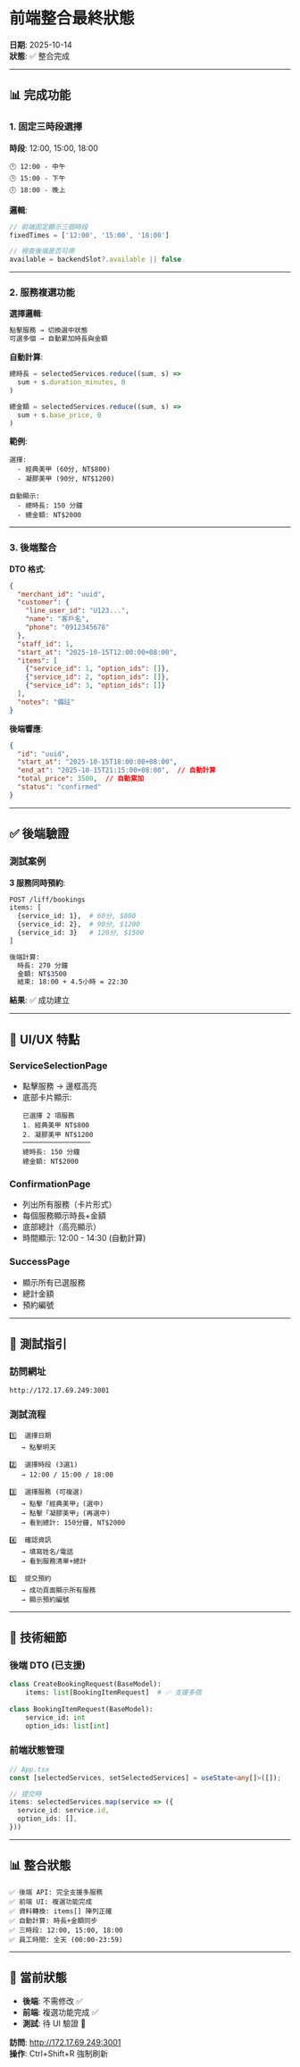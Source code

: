 # 前端整合最終狀態

**日期**: 2025-10-14  
**狀態**: ✅ 整合完成

---

## 📊 完成功能

### 1. 固定三時段選擇

**時段**: 12:00, 15:00, 18:00
```
🕛 12:00 - 中午
🕒 15:00 - 下午
🕕 18:00 - 晚上
```

**邏輯**:
```javascript
// 前端固定顯示三個時段
fixedTimes = ['12:00', '15:00', '18:00']

// 檢查後端是否可用
available = backendSlot?.available || false
```

---

### 2. 服務複選功能

**選擇邏輯**:
```javascript
點擊服務 → 切換選中狀態
可選多個 → 自動累加時長與金額
```

**自動計算**:
```javascript
總時長 = selectedServices.reduce((sum, s) => 
  sum + s.duration_minutes, 0
)

總金額 = selectedServices.reduce((sum, s) => 
  sum + s.base_price, 0
)
```

**範例**:
```
選擇:
  - 經典美甲 (60分, NT$800)
  - 凝膠美甲 (90分, NT$1200)

自動顯示:
  - 總時長: 150 分鐘
  - 總金額: NT$2000
```

---

### 3. 後端整合

**DTO 格式**:
```json
{
  "merchant_id": "uuid",
  "customer": {
    "line_user_id": "U123...",
    "name": "客戶名",
    "phone": "0912345678"
  },
  "staff_id": 1,
  "start_at": "2025-10-15T12:00:00+08:00",
  "items": [
    {"service_id": 1, "option_ids": []},
    {"service_id": 2, "option_ids": []},
    {"service_id": 3, "option_ids": []}
  ],
  "notes": "備註"
}
```

**後端響應**:
```json
{
  "id": "uuid",
  "start_at": "2025-10-15T18:00:00+08:00",
  "end_at": "2025-10-15T21:15:00+08:00",  // 自動計算
  "total_price": 3500,  // 自動累加
  "status": "confirmed"
}
```

---

## ✅ 後端驗證

### 測試案例

**3 服務同時預約**:
```bash
POST /liff/bookings
items: [
  {service_id: 1},  # 60分, $800
  {service_id: 2},  # 90分, $1200
  {service_id: 3}   # 120分, $1500
]

後端計算:
  時長: 270 分鐘
  金額: NT$3500
  結束: 18:00 + 4.5小時 = 22:30
```

**結果**: ✅ 成功建立

---

## 🎨 UI/UX 特點

### ServiceSelectionPage

- 點擊服務 → 邊框高亮
- 底部卡片顯示:
  ```
  已選擇 2 項服務
  1. 經典美甲 NT$800
  2. 凝膠美甲 NT$1200
  ─────────────────
  總時長: 150 分鐘
  總金額: NT$2000
  ```

### ConfirmationPage

- 列出所有服務（卡片形式）
- 每個服務顯示時長+金額
- 底部總計（高亮顯示）
- 時間顯示: 12:00 - 14:30 (自動計算)

### SuccessPage

- 顯示所有已選服務
- 總計金額
- 預約編號

---

## 📱 測試指引

### 訪問網址

```
http://172.17.69.249:3001
```

### 測試流程

```
1️⃣  選擇日期
   → 點擊明天

2️⃣  選擇時段 (3選1)
   → 12:00 / 15:00 / 18:00

3️⃣  選擇服務 (可複選)
   → 點擊「經典美甲」(選中)
   → 點擊「凝膠美甲」(再選中)
   → 看到總計: 150分鐘, NT$2000

4️⃣  確認資訊
   → 填寫姓名/電話
   → 看到服務清單+總計

5️⃣  提交預約
   → 成功頁面顯示所有服務
   → 顯示預約編號
```

---

## 🔧 技術細節

### 後端 DTO (已支援)

```python
class CreateBookingRequest(BaseModel):
    items: list[BookingItemRequest]  # ✅ 支援多個
    
class BookingItemRequest(BaseModel):
    service_id: int
    option_ids: list[int]
```

### 前端狀態管理

```typescript
// App.tsx
const [selectedServices, setSelectedServices] = useState<any[]>([]);

// 提交時
items: selectedServices.map(service => ({
  service_id: service.id,
  option_ids: [],
}))
```

---

## 📊 整合狀態

```
✅ 後端 API: 完全支援多服務
✅ 前端 UI: 複選功能完成
✅ 資料轉換: items[] 陣列正確
✅ 自動計算: 時長+金額同步
✅ 三時段: 12:00, 15:00, 18:00
✅ 員工時間: 全天 (00:00-23:59)
```

---

## 🎯 當前狀態

- **後端**: 不需修改 ✅
- **前端**: 複選功能完成 ✅
- **測試**: 待 UI 驗證 🔄

**訪問**: http://172.17.69.249:3001  
**操作**: Ctrl+Shift+R 強制刷新


